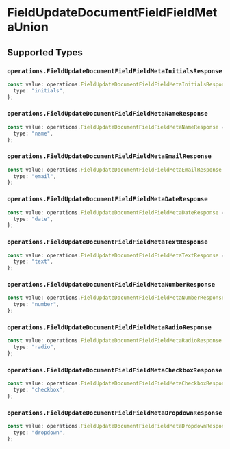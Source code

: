 # FieldUpdateDocumentFieldFieldMetaUnion


## Supported Types

### `operations.FieldUpdateDocumentFieldFieldMetaInitialsResponse`

```typescript
const value: operations.FieldUpdateDocumentFieldFieldMetaInitialsResponse = {
  type: "initials",
};
```

### `operations.FieldUpdateDocumentFieldFieldMetaNameResponse`

```typescript
const value: operations.FieldUpdateDocumentFieldFieldMetaNameResponse = {
  type: "name",
};
```

### `operations.FieldUpdateDocumentFieldFieldMetaEmailResponse`

```typescript
const value: operations.FieldUpdateDocumentFieldFieldMetaEmailResponse = {
  type: "email",
};
```

### `operations.FieldUpdateDocumentFieldFieldMetaDateResponse`

```typescript
const value: operations.FieldUpdateDocumentFieldFieldMetaDateResponse = {
  type: "date",
};
```

### `operations.FieldUpdateDocumentFieldFieldMetaTextResponse`

```typescript
const value: operations.FieldUpdateDocumentFieldFieldMetaTextResponse = {
  type: "text",
};
```

### `operations.FieldUpdateDocumentFieldFieldMetaNumberResponse`

```typescript
const value: operations.FieldUpdateDocumentFieldFieldMetaNumberResponse = {
  type: "number",
};
```

### `operations.FieldUpdateDocumentFieldFieldMetaRadioResponse`

```typescript
const value: operations.FieldUpdateDocumentFieldFieldMetaRadioResponse = {
  type: "radio",
};
```

### `operations.FieldUpdateDocumentFieldFieldMetaCheckboxResponse`

```typescript
const value: operations.FieldUpdateDocumentFieldFieldMetaCheckboxResponse = {
  type: "checkbox",
};
```

### `operations.FieldUpdateDocumentFieldFieldMetaDropdownResponse`

```typescript
const value: operations.FieldUpdateDocumentFieldFieldMetaDropdownResponse = {
  type: "dropdown",
};
```

